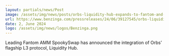 ```yaml
---
layout: partials/news/Post
image: /assets/img/news/posts/orbs-liquidity-hub-expands-to-fantom-and-integrates-with-spookyswap.webp
url: https://www.benzinga.com/pressreleases/24/06/39127545/orbs-liquidity-hub-expands-to-fantom-and-integrates-with-spookyswap
date: 2, June 2024
logo: /assets/img/news/logos/Benzinga.png
---
```


Leading Fantom AMM SpookySwap has announced the integration of Orbs’ flagship L3 protocol, Liquidity Hub.
